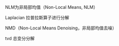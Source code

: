 NLM为非局部均值（Non-Local Means, NLM）

Laplacian 拉普拉斯算子进行分解

NMD（Non-Local Means Denoising，非局部均值去噪）

tvd 总变分分解
